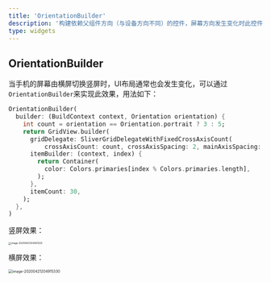 ```yaml
---
title: 'OrientationBuilder'
description: '构建依赖父组件方向（与设备方向不同）的控件，屏幕方向发生变化时此控件重构'
type: widgets
---
```




## OrientationBuilder

当手机的屏幕由横屏切换竖屏时，UI布局通常也会发生变化，可以通过`OrientationBuilder`来实现此效果，用法如下：

```dart
OrientationBuilder(
  builder: (BuildContext context, Orientation orientation) {
    int count = orientation == Orientation.portrait ? 3 : 5;
    return GridView.builder(
      gridDelegate: SliverGridDelegateWithFixedCrossAxisCount(
          crossAxisCount: count, crossAxisSpacing: 2, mainAxisSpacing: 4),
      itemBuilder: (context, index) {
        return Container(
          color: Colors.primaries[index % Colors.primaries.length],
        );
      },
      itemCount: 30,
    );
  },
)
```



竖屏效果：

<img src="http://img.laomengit.com/image-20200421204941325.png" alt="image-20200421204941325" style="zoom:33%;" />



横屏效果：

<img src="http://img.laomengit.com/image-20200421204915330.png" alt="image-20200421204915330" style="zoom:50%;" />